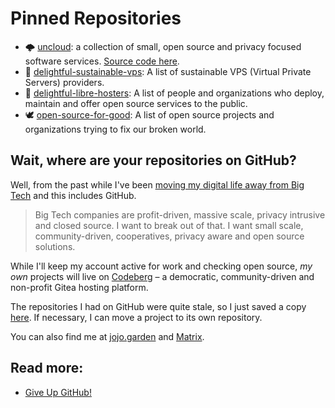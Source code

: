 # Pinned Repositories

- 🌩 [uncloud](https://uncloud.do): a collection of small, open source and privacy focused software services. [Source code here](https://codeberg.org/uncloud/infra).
- 💎 [delightful-sustainable-vps](https://codeberg.org/jonatasbaldin/delightful-sustainable-vps): A list of sustainable VPS (Virtual Private Servers) providers.
- 💎 [delightful-libre-hosters](https://codeberg.org/jonatasbaldin/delightful-libre-hosters): A list of people and organizations who deploy, maintain and offer open source services to the public.
- 🕊 [open-source-for-good](https://codeberg.org/jonatasbaldin/open-source-for-good): A list of open source projects and organizations trying to fix our broken world.

## Wait, where are your repositories on GitHub?
Well, from the past while I've been [moving my digital life away from Big Tech](https://jojo.garden/notes/moving-away-from-big-tech/) and this includes GitHub.

> Big Tech companies are profit-driven, massive scale, privacy intrusive and closed source. I want to break out of that. I want small scale, community-driven, cooperatives, privacy aware and open source solutions.

While I'll keep my account active for work and checking open source, _my own_ projects will live on [Codeberg](https://codeberg.org/jonatasbaldin) – a democratic, community-driven and non-profit Gitea hosting platform.

The repositories I had on GitHub were quite stale, so I just saved a copy [here](https://codeberg.org/jonatasbaldin/old-code/). If necessary, I can move a project to its own repository.

You can also find me at [jojo.garden](https://jojo.garden) and [Matrix](https://matrix.to/#/@jonatasbaldin:matrix.uncloud.do).

## Read more:
- [Give Up GitHub!](https://sfconservancy.org/GiveUpGitHub/)
